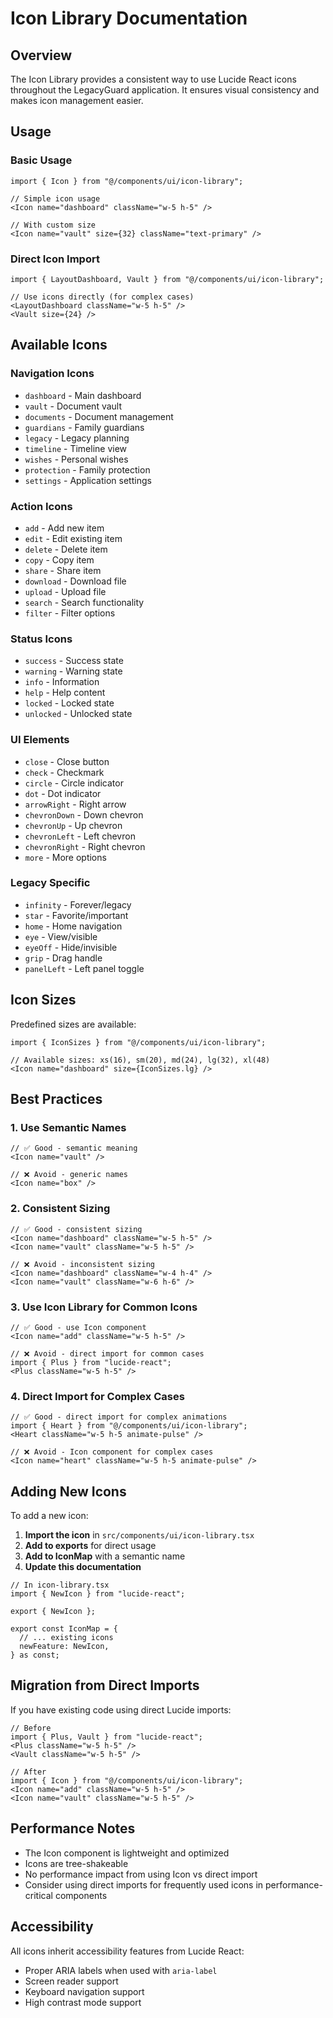 # Icon Library Documentation

## Overview

The Icon Library provides a consistent way to use Lucide React icons throughout the LegacyGuard application. It ensures visual consistency and makes icon management easier.

## Usage

### Basic Usage

```tsx
import { Icon } from "@/components/ui/icon-library";

// Simple icon usage
<Icon name="dashboard" className="w-5 h-5" />

// With custom size
<Icon name="vault" size={32} className="text-primary" />
```

### Direct Icon Import

```tsx
import { LayoutDashboard, Vault } from "@/components/ui/icon-library";

// Use icons directly (for complex cases)
<LayoutDashboard className="w-5 h-5" />
<Vault size={24} />
```

## Available Icons

### Navigation Icons
- `dashboard` - Main dashboard
- `vault` - Document vault
- `documents` - Document management
- `guardians` - Family guardians
- `legacy` - Legacy planning
- `timeline` - Timeline view
- `wishes` - Personal wishes
- `protection` - Family protection
- `settings` - Application settings

### Action Icons
- `add` - Add new item
- `edit` - Edit existing item
- `delete` - Delete item
- `copy` - Copy item
- `share` - Share item
- `download` - Download file
- `upload` - Upload file
- `search` - Search functionality
- `filter` - Filter options

### Status Icons
- `success` - Success state
- `warning` - Warning state
- `info` - Information
- `help` - Help content
- `locked` - Locked state
- `unlocked` - Unlocked state

### UI Elements
- `close` - Close button
- `check` - Checkmark
- `circle` - Circle indicator
- `dot` - Dot indicator
- `arrowRight` - Right arrow
- `chevronDown` - Down chevron
- `chevronUp` - Up chevron
- `chevronLeft` - Left chevron
- `chevronRight` - Right chevron
- `more` - More options

### Legacy Specific
- `infinity` - Forever/legacy
- `star` - Favorite/important
- `home` - Home navigation
- `eye` - View/visible
- `eyeOff` - Hide/invisible
- `grip` - Drag handle
- `panelLeft` - Left panel toggle

## Icon Sizes

Predefined sizes are available:

```tsx
import { IconSizes } from "@/components/ui/icon-library";

// Available sizes: xs(16), sm(20), md(24), lg(32), xl(48)
<Icon name="dashboard" size={IconSizes.lg} />
```

## Best Practices

### 1. Use Semantic Names
```tsx
// ✅ Good - semantic meaning
<Icon name="vault" />

// ❌ Avoid - generic names
<Icon name="box" />
```

### 2. Consistent Sizing
```tsx
// ✅ Good - consistent sizing
<Icon name="dashboard" className="w-5 h-5" />
<Icon name="vault" className="w-5 h-5" />

// ❌ Avoid - inconsistent sizing
<Icon name="dashboard" className="w-4 h-4" />
<Icon name="vault" className="w-6 h-6" />
```

### 3. Use Icon Library for Common Icons
```tsx
// ✅ Good - use Icon component
<Icon name="add" className="w-5 h-5" />

// ❌ Avoid - direct import for common cases
import { Plus } from "lucide-react";
<Plus className="w-5 h-5" />
```

### 4. Direct Import for Complex Cases
```tsx
// ✅ Good - direct import for complex animations
import { Heart } from "@/components/ui/icon-library";
<Heart className="w-5 h-5 animate-pulse" />

// ❌ Avoid - Icon component for complex cases
<Icon name="heart" className="w-5 h-5 animate-pulse" />
```

## Adding New Icons

To add a new icon:

1. **Import the icon** in `src/components/ui/icon-library.tsx`
2. **Add to exports** for direct usage
3. **Add to IconMap** with a semantic name
4. **Update this documentation**

```tsx
// In icon-library.tsx
import { NewIcon } from "lucide-react";

export { NewIcon };

export const IconMap = {
  // ... existing icons
  newFeature: NewIcon,
} as const;
```

## Migration from Direct Imports

If you have existing code using direct Lucide imports:

```tsx
// Before
import { Plus, Vault } from "lucide-react";
<Plus className="w-5 h-5" />
<Vault className="w-5 h-5" />

// After
import { Icon } from "@/components/ui/icon-library";
<Icon name="add" className="w-5 h-5" />
<Icon name="vault" className="w-5 h-5" />
```

## Performance Notes

- The Icon component is lightweight and optimized
- Icons are tree-shakeable
- No performance impact from using Icon vs direct import
- Consider using direct imports for frequently used icons in performance-critical components

## Accessibility

All icons inherit accessibility features from Lucide React:
- Proper ARIA labels when used with `aria-label`
- Screen reader support
- Keyboard navigation support
- High contrast mode support

